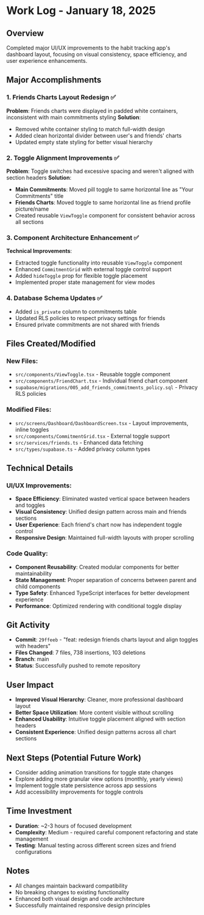 # Work Log - January 18, 2025

## Overview
Completed major UI/UX improvements to the habit tracking app's dashboard layout, focusing on visual consistency, space efficiency, and user experience enhancements.

## Major Accomplishments

### 1. Friends Charts Layout Redesign ✅
**Problem**: Friends charts were displayed in padded white containers, inconsistent with main commitments styling
**Solution**: 
- Removed white container styling to match full-width design
- Added clean horizontal divider between user's and friends' charts
- Updated empty state styling for better visual hierarchy

### 2. Toggle Alignment Improvements ✅
**Problem**: Toggle switches had excessive spacing and weren't aligned with section headers
**Solution**:
- **Main Commitments**: Moved pill toggle to same horizontal line as "Your Commitments" title
- **Friends Charts**: Moved toggle to same horizontal line as friend profile picture/name
- Created reusable `ViewToggle` component for consistent behavior across all sections

### 3. Component Architecture Enhancement ✅
**Technical Improvements**:
- Extracted toggle functionality into reusable `ViewToggle` component
- Enhanced `CommitmentGrid` with external toggle control support
- Added `hideToggle` prop for flexible toggle placement
- Implemented proper state management for view modes

### 4. Database Schema Updates ✅
- Added `is_private` column to commitments table
- Updated RLS policies to respect privacy settings for friends
- Ensured private commitments are not shared with friends

## Files Created/Modified

### New Files:
- `src/components/ViewToggle.tsx` - Reusable toggle component
- `src/components/FriendChart.tsx` - Individual friend chart component
- `supabase/migrations/005_add_friends_commitments_policy.sql` - Privacy RLS policies

### Modified Files:
- `src/screens/Dashboard/DashboardScreen.tsx` - Layout improvements, inline toggles
- `src/components/CommitmentGrid.tsx` - External toggle support
- `src/services/friends.ts` - Enhanced data fetching
- `src/types/supabase.ts` - Added privacy column types

## Technical Details

### UI/UX Improvements:
- **Space Efficiency**: Eliminated wasted vertical space between headers and toggles
- **Visual Consistency**: Unified design pattern across main and friends sections
- **User Experience**: Each friend's chart now has independent toggle control
- **Responsive Design**: Maintained full-width layouts with proper scrolling

### Code Quality:
- **Component Reusability**: Created modular components for better maintainability
- **State Management**: Proper separation of concerns between parent and child components
- **Type Safety**: Enhanced TypeScript interfaces for better development experience
- **Performance**: Optimized rendering with conditional toggle display

## Git Activity
- **Commit**: `29ffeeb` - "feat: redesign friends charts layout and align toggles with headers"
- **Files Changed**: 7 files, 738 insertions, 103 deletions
- **Branch**: main
- **Status**: Successfully pushed to remote repository

## User Impact
- **Improved Visual Hierarchy**: Cleaner, more professional dashboard layout
- **Better Space Utilization**: More content visible without scrolling
- **Enhanced Usability**: Intuitive toggle placement aligned with section headers
- **Consistent Experience**: Unified design patterns across all chart sections

## Next Steps (Potential Future Work)
- Consider adding animation transitions for toggle state changes
- Explore adding more granular view options (monthly, yearly views)
- Implement toggle state persistence across app sessions
- Add accessibility improvements for toggle controls

## Time Investment
- **Duration**: ~2-3 hours of focused development
- **Complexity**: Medium - required careful component refactoring and state management
- **Testing**: Manual testing across different screen sizes and friend configurations

## Notes
- All changes maintain backward compatibility
- No breaking changes to existing functionality
- Enhanced both visual design and code architecture
- Successfully maintained responsive design principles
